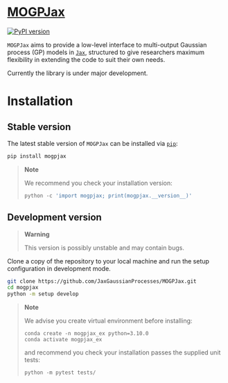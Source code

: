 # [MOGPJax](https://github.com/JaxGaussianProcesses/MOGPJax)

[![PyPI version](https://badge.fury.io/py/MOGPJax.svg)](https://badge.fury.io/py/MOGPJax)

`MOGPJax` aims to provide a low-level interface to multi-output Gaussian process (GP) models in [`Jax`](https://github.com/google/jax), structured to give researchers maximum flexibility in extending the code to suit their own needs.

Currently the library is under major development.

# Installation

## Stable version

The latest stable version of `MOGPJax` can be installed via [`pip`](https://pip.pypa.io/en/stable/):

```bash
pip install mogpjax
```

> **Note**
>
> We recommend you check your installation version:
> ```python
> python -c 'import mogpjax; print(mogpjax.__version__)'
> ```



## Development version
> **Warning**
>
> This version is possibly unstable and may contain bugs. 

Clone a copy of the repository to your local machine and run the setup configuration in development mode.
```bash
git clone https://github.com/JaxGaussianProcesses/MOGPJax.git
cd mogpjax
python -m setup develop
```

> **Note**
>
> We advise you create virtual environment before installing:
> ```
> conda create -n mogpjax_ex python=3.10.0
> conda activate mogpjax_ex
>  ```
>
> and recommend you check your installation passes the supplied unit tests:
>
> ```python
> python -m pytest tests/
> ```
